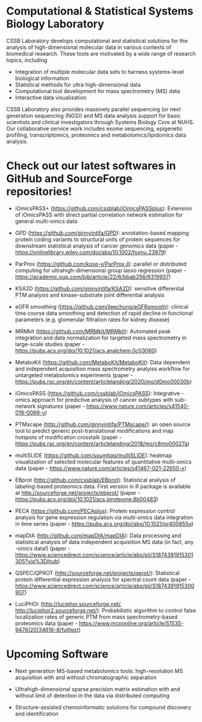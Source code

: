 
# Computational & Statistical Systems Biology Laboratory

CSSB Laboratory develops computational and statistical solutions for the analysis of high-dimensional molecular data in various contexts of biomedical research. These tools are motivated by a wide range of research topics, including

- Integration of multiple molecular data sets to harness systems-level biological information
- Statistical methods for ultra high-dimensional data
- Computational tool development for mass spectrometry (MS) data
- Interactive data visualization

CSSB Laboratory also provides massively parallel sequencing (or next generation sequencing (NGS)) and MS data analysis support for basic scientists and clinical investigators through Systems Biology Core at NUHS. Our collaborative service work includes exome sequencing, epigenetic profiling, transcriptomics, proteomics and metabolomics/lipidomics data analysis.

# Check out our latest softwares in GitHub and SourceForge repositories!

- iOmicsPASS+ (https://github.com/cssblab/iOmicsPASSplus): Extension of iOmicsPASS with direct partial correlation network estimation for general multi-omics data

- GPD (https://github.com/ginnyintifa/GPD): annotation-based mapping protein coding variants to structural units of protein sequences for downstream statistical analysis of cancer genomics data (paper - https://onlinelibrary.wiley.com/doi/abs/10.1002/humu.23979)

- ParProx (https://github.com/kose-y/ParProx.jl): parallel or distributed computing for ultrahigh-dimensional group lasso regression (paper - https://academic.oup.com/bib/article/22/6/bbab256/6319937)

- KSA2D (https://github.com/ginnyintifa/KSA2D): sensitive differential PTM analysis and kinase-substrate joint differential analysis

- eGFR smoothing (https://github.com/jleechung/eGFRsmooth): clinical time course data smoothing and detection of rapid decline in functional parameters (e.g. glomerular filtration rates for kidney disease)

- MRMkit (https://github.com/MRMkit/MRMkit): Automated peak integration and data normalization for targeted mass spectrometry in large-scale studies (paper - https://pubs.acs.org/doi/10.1021/acs.analchem.0c03060)

- MetaboKit (https://github.com/MetaboKit/MetaboKit): Data dependent and independent acquisition mass spectrometry analyiss workflow for untargeted metabolomics experiments (paper - https://pubs.rsc.org/en/content/articlelanding/2020/mo/d0mo00030b)

- iOmicsPASS (https://github.com/cssblab/iOmicsPASS): Integrative -omics approach for predictive analysis of cancer subtypes with sub-network signatures (paper - https://www.nature.com/articles/s41540-019-0099-y) 

- PTMscape (http://github.com/ginnyintifa/PTMscape/): an open source tool to predict generic post-translational modifications and map hotspots of modification crosstalk (paper - https://pubs.rsc.org/en/content/articlelanding/2018/mo/c8mo00027a)

- multiSLIDE (https://github.com/soumitag/multiSLIDE): heatmap visualization of selected molecular features of quantitative multi-omics data (paper - https://www.nature.com/articles/s41467-021-22650-x)

- EBprot (http://github.com/cssblab/EBprot): Statistical analysis of labeling-based proteomics data. First version in R package is available at http://sourceforge.net/projects/ebprot/ (paper - https://pubs.acs.org/doi/10.1021/acs.jproteome.8b00483)

- PECA (https://github.com/PECAplus): Protein expression control analysis for gene expression regulation via multi-omics data integration in time series (paper - https://pubs.acs.org/doi/abs/10.1021/pr400855q)

- mapDIA (http://github.com/mapDIA/mapDIA): Data processing and statistical analysis of data independent acquisition MS data (in fact, any -omics data!) (paper - https://www.sciencedirect.com/science/article/abs/pii/S1874391915301305?via%3Dihub)

- QSPEC/QPROT (http://sourceforge.net/projects/qprot/): Statistical protein differential expression analysis for spectral count data (paper - https://www.sciencedirect.com/science/article/abs/pii/S1874391915300907)

- LuciPHOr (http://luciphor.sourceforge.net/, http://luciphor2.sourceforge.net/): Probabilistic algorithm to control false localization rates of generic PTM from mass spectrometry-based proteomics data (paper - https://www.mcponline.org/article/S1535-9476(20)34616-8/fulltext)

# Upcoming Software

- Next generation MS-based metabolomics tools: high-resolution MS acquisition with and without chromatographic separation

- Ultrahigh-dimensional sparse precision matrix estimation with and without limit of detection in the data via distributed computing

- Structure-assisted chemoinformatic solutions for compound discovery and identification
